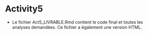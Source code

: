 # Activity5

- Le fichier Act5_LIVRABLE.Rmd contient le code final et toutes les analyses demandées. Ce fichier a également une version HTML.
